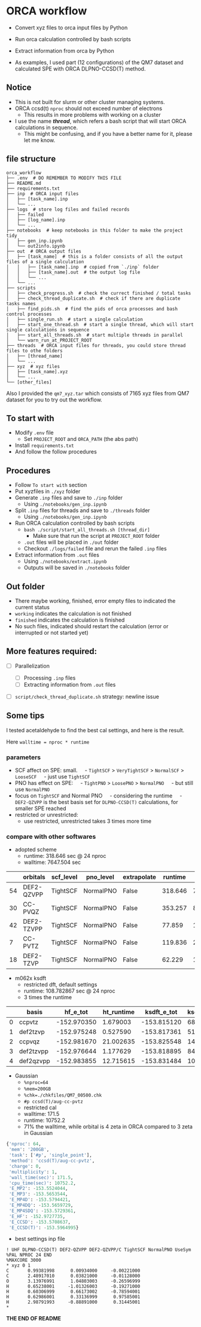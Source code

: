 # ORCA workflow

- Convert xyz files to orca input files by Python
- Run orca calculation controlled by bash scripts
- Extract information from orca by Python

- As examples, I used part (12 configurations) of the QM7 dataset and calculated SPE with ORCA DLPNO-CCSD(T) method.



## Notice

- This is not built for slurm or other cluster managing systems.
- ORCA ccsd(t) `nproc` should not exceed number of electrons
    - This results in more problems with working on a cluster
- I use the name ***thread***, which refers a bash script that will start ORCA calculations in sequence.
    - This might be confusing, and if you have a better name for it, please let me know.



## file structure

```text
orca_workflow
├── .env  # DO REMEMBER TO MODIFY THIS FILE
├── README.md
├── requirements.txt
├── inp  # ORCA input files
│   ├── [task_name].inp
│   └── ...
├── logs  # store log files and failed records
│   ├── failed
│   ├── [log_name].inp
│   └── ...
├── notebooks  # keep notebooks in this folder to make the project tidy
│   ├── gen_inp.ipynb
│   └── out2info.ipynb
├── out  # ORCA output files
│   ├── [task_name]  # this is a folder consists of all the output files of a single calculation
│   │   ├── [task_name].inp  # copied from `./inp` folder
│   │   ├── [task_name].out  # the output log file
│   │   └── ...
│   └── ...
├── scripts
│   ├── check_progress.sh  # check the currect finished / total tasks
│   ├── check_thread_duplicate.sh  # check if there are duplicate tasks names
│   ├── find_pids.sh  # find the pids of orca processes and bash control processes
│   ├── single_run.sh  # start a single calculation
│   ├── start_one_thread.sh  # start a single thread, which will start single calculations in sequence
│   ├── start_all_threads.sh  # start multiple threads in parallel
│   └── warn_run_at_PROJECT_ROOT
├── threads  # ORCA input files for threads, you could store thread files to othe folders
│   ├── [thread_name]
│   └── ...
├── xyz  # xyz files
│   ├── [task_name].xyz
│   └── ...
└── [other_files]
```

Also I provided the `qm7_xyz.tar` which consists of 7165 xyz files from QM7 dataset for you to try out the workflow.



## To start with

- Modify `.env` file
    - Set `PROJECT_ROOT` and `ORCA_PATH` (the abs path)
- Install `requirements.txt`
- And follow the follow procedures



## Procedures

- Follow `To start with` section
- Put xyzfiles in `./xyz` folder
- Generate `.inp` files and save to `./inp` folder
    - Using `./notebooks/gen_inp.ipynb`
- Split `.inp` files for threads and save to `./threads` folder
    - Using `./notebooks/gen_inp.ipynb`
- Run ORCA calculation controlled by bash scripts
    - `bash ./script/start_all_threads.sh [thread_dir]`
        - Make sure that run the script at `PROJECT_ROOT` folder
    - `.out` files will be placed in `./out` folder
    - Checkout `./logs/failed` file and rerun the failed `.inp` files
- Extract information from `.out` files
    - Using `./notebooks/extract.ipynb`
    - Outputs will be saved in `./notebooks` folder



## Out folder

- There maybe working, finished, error empty files to indicated the current status
- `working` indicates the calculation is not finished
- `finished` indicates the calculation is finished
- No such files, indicated should restart the calculation (error or interrupted or not started yet)



## More features required:

- [ ] Parallelization
    - [ ] Processing `.inp` files
    - [ ] Extracting information from `.out` files
- [ ] `script/check_thread_duplicate.sh` strategy: newline issue



## Some tips

I tested acetaldehyde to find the best cal settings, and here is the result.

Here `walltime = nproc * runtime`

### parameters

- SCF affect on SPE: small.
    - `TightSCF` > `VeryTightSCF` > `NormalSCF` > `LooseSCF`
    - just use `TightSCF`
- PNO has effect on SPE:
    - `TightPNO` > `LoosePNO` > `NormalPNO`
    - but still use `NormalPNO`
- focus on `TightSCF` and Normal PNO
    - considering the runtime
    - `DEF2-QZVPP` is the best basis set for `DLPNO-CCSD(T)` calculations, for smaller SPE reached
- restricted or unrestricted:
	- use restricted, unrestricted takes 3 times more time

### compare with other softwares

- adopted scheme
	- runtime: 318.646 sec @ 24 nproc
	- walltime: 7647.504 sec

||orbitals|scf_level|pno_level|extrapolate|runtime|walltime|HF_E|T_E|Corr_E|SPE|d_HF_E|d_T_E|d_Corr_E|d_SPE|
|---|---|---|---|---|---|---|---|---|---|---|---|---|---|---|
|54|DEF2-QZVPP|TightSCF|NormalPNO|False|318.646|7647.504|-152.983856|-0.025331|-0.646664|-153.630519|0.000000|0.000173|0.000165|0.000165|
|30|CC-PVQZ|TightSCF|NormalPNO|False|353.257|8478.168|-152.981670|-0.025358|-0.648127|-153.629796|0.002186|0.000146|-0.001298|0.000887|
|42|DEF2-TZVPP|TightSCF|NormalPNO|False|77.859|1868.616|-152.976644|-0.022820|-0.610751|-153.587395|0.007212|0.002684|0.036077|0.043288|
|7|CC-PVTZ|TightSCF|NormalPNO|False|119.836|2876.064|-152.970349|-0.023073|-0.612558|-153.582908|0.013507|0.002432|0.034270|0.047776|
|18|DEF2-TZVP|TightSCF|NormalPNO|False|62.229|1493.496|-152.975249|-0.022270|-0.601023|-153.576271|0.008607|0.003234|0.045806|0.054413|

- m062x ksdft
	- restricted dft, default settings
	- runtime: 108.782867 sec @ 24 nproc
	- 3 times the runtime

||basis|hf_e_tot|ht_runtime|ksdft_e_tot|ksdft_runtime|mock_correlation_energy|
|---|---|---|---|---|---|---|
|0|ccpvtz|-152.970350|1.679003|-153.815120|68.692879|-0.844770|
|1|def2tzvp|-152.975248|0.527590|-153.817361|51.181625|-0.842112|
|2|ccpvqz|-152.981670|21.002635|-153.825548|147.125949|-0.843878|
|3|def2tzvpp|-152.976644|1.177629|-153.818895|84.558870|-0.842251|
|4|def2qzvpp|-152.983855|12.715615|-153.831484|108.782867|-0.847628|

- Gaussian
	- `%nproc=64`
	- `%mem=200GB`
	- `%chk=./chkfiles/QM7_00500.chk`
	- `#p ccsd(T)/aug-cc-pvtz`
	- restricted cal
	- walltime: 171.5
	- runtime: 10752.2
	- 71% the walltime, while orbital is 4 zeta in ORCA compared to 3 zeta in Gaussian

```Python
{'nproc': 64,
 'mem': '200GB',
 'task': ['#p', 'single_point'],
 'method': 'ccsd(T)/aug-cc-pvtz',
 'charge': 0,
 'multiplicity': 1,
 'wall_time(sec)': 171.5,
 'cpu_time(sec)': 10752.2,
 'E_MP2': -153.5524044,
 'E_MP3': -153.5653544,
 'E_MP4D': -153.5794421,
 'E_MP4DQ': -153.5659729,
 'E_MP4SDQ': -153.5729361,
 'E_HF': -152.9727735,
 'E_CCSD': -153.5708637,
 'E_CCSD(T)': -153.5964995}
```


- best settings inp file
```inp
! UHF DLPNO-CCSD(T) DEF2-QZVPP DEF2-QZVPP/C TightSCF NormalPNO UseSym
%PAL NPROC 24 END
%MAXCORE 3000
* xyz 0 1
C       0.99381998      0.00934000     -0.00221000
C       2.48917010      0.03821000     -0.01128000
O       3.13976991      1.04803003     -0.26596999
H       0.65238001     -1.01326003     -0.19271000
H       0.60306999      0.66173002     -0.78594001
H       0.62986001      0.33136999      0.97585001
H       2.98791993     -0.88891000      0.31445001
*
```


**THE END OF README**